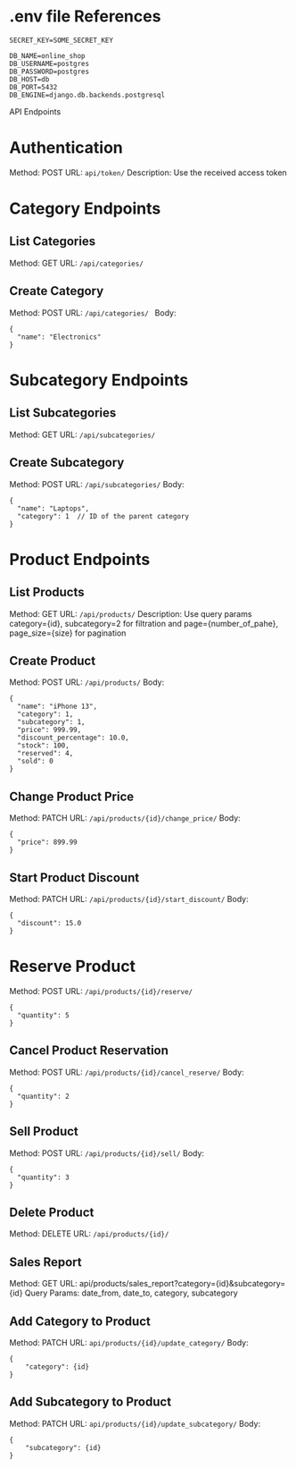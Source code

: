 # .env file References
```
SECRET_KEY=SOME_SECRET_KEY

DB_NAME=online_shop
DB_USERNAME=postgres
DB_PASSWORD=postgres
DB_HOST=db
DB_PORT=5432
DB_ENGINE=django.db.backends.postgresql
```

API Endpoints

# Authentication

Method: POST
URL: ``` api/token/ ```
Description: Use the received access token

# Category Endpoints

## List Categories
Method: GET
URL: ```/api/categories/ ```

## Create Category
Method: POST
URL: ```/api/categories/ ```
Body:
```
{
  "name": "Electronics"
}
```


# Subcategory Endpoints

## List Subcategories
Method: GET
URL: ``` /api/subcategories/ ```

## Create Subcategory
Method: POST
URL: ``` /api/subcategories/ ```
Body:
```
{
  "name": "Laptops",
  "category": 1  // ID of the parent category
}
```


# Product Endpoints

## List Products
Method: GET
URL: ``` /api/products/ ```
Description: Use query params category={id}, subcategory=2 for filtration and page={number_of_pahe}, page_size={size} for pagination

## Create Product
Method: POST
URL: ``` /api/products/ ```
Body:
```
{
  "name": "iPhone 13",
  "category": 1,
  "subcategory": 1,
  "price": 999.99,
  "discount_percentage": 10.0,
  "stock": 100,
  "reserved": 4,
  "sold": 0
}
```

## Change Product Price
Method: PATCH
URL: ``` /api/products/{id}/change_price/ ```
Body:
```
{
  "price": 899.99
}
```

## Start Product Discount
Method: PATCH
URL: ``` /api/products/{id}/start_discount/ ```
Body:
```
{
  "discount": 15.0
}
```

# Reserve Product
Method: POST
URL: ``` /api/products/{id}/reserve/ ```
```
{
  "quantity": 5
}
```

## Cancel Product Reservation
Method: POST
URL: ``` /api/products/{id}/cancel_reserve/ ```
Body:
```
{
  "quantity": 2
}
```

## Sell Product
Method: POST
URL: ``` /api/products/{id}/sell/ ```
Body:
```
{
  "quantity": 3
}
```
## Delete Product
Method: DELETE
URL: ``` /api/products/{id}/ ```

## Sales Report
Method: GET
URL: api/products/sales_report?category={id}&subcategory={id}
Query Params: date_from, date_to, category, subcategory


## Add Category to Product
Method: PATCH
URL: ``` api/products/{id}/update_category/ ```
Body:
```
{
    "category": {id}
}
```

## Add Subcategory to Product
Method: PATCH
URL: ``` api/products/{id}/update_subcategory/ ```
Body:
```
{
    "subcategory": {id}
}
```
